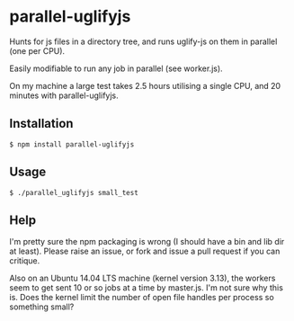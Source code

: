 
# parallel-uglifyjs
Hunts for js files in a directory tree, and runs uglify-js on them in parallel
(one per CPU).

Easily modifiable to run any job in parallel (see worker.js).

On my machine a large test takes 2.5 hours utilising a single CPU, and 20
minutes with parallel-uglifyjs.

## Installation

    $ npm install parallel-uglifyjs

## Usage
    $ ./parallel_uglifyjs small_test

## Help
I'm pretty sure the npm packaging is wrong (I should have a bin and lib
dir at least).  Please raise an issue, or fork and issue a pull request if you
can critique.

Also on an Ubuntu 14.04 LTS machine (kernel version 3.13), the workers seem to
get sent 10 or so jobs at a time by master.js.  I'm not sure why this is.  Does
the kernel limit the number of open file handles per process so something small?

